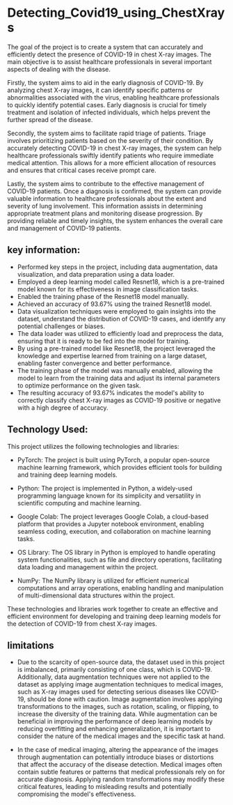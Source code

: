 # Detecting_Covid19_using_ChestXrays
The goal of the project is to create a system that can accurately and efficiently detect the presence of COVID-19 in chest X-ray images. The main objective is to assist healthcare professionals in several important aspects of dealing with the disease.

Firstly, the system aims to aid in the early diagnosis of COVID-19. By analyzing chest X-ray images, it can identify specific patterns or abnormalities associated with the virus, enabling healthcare professionals to quickly identify potential cases. Early diagnosis is crucial for timely treatment and isolation of infected individuals, which helps prevent the further spread of the disease.

Secondly, the system aims to facilitate rapid triage of patients. Triage involves prioritizing patients based on the severity of their condition. By accurately detecting COVID-19 in chest X-ray images, the system can help healthcare professionals swiftly identify patients who require immediate medical attention. This allows for a more efficient allocation of resources and ensures that critical cases receive prompt care.

Lastly, the system aims to contribute to the effective management of COVID-19 patients. Once a diagnosis is confirmed, the system can provide valuable information to healthcare professionals about the extent and severity of lung involvement. This information assists in determining appropriate treatment plans and monitoring disease progression. By providing reliable and timely insights, the system enhances the overall care and management of COVID-19 patients.


## key information: 
+ Performed key steps in the project, including data augmentation, data visualization, and data preparation using a data loader.
+ Employed a deep learning model called Resnet18, which is a pre-trained model known for its effectiveness in image classification tasks.
+ Enabled the training phase of the Resnet18 model manually.
+ Achieved an accuracy of 93.67% using the trained Resnet18 model.
+ Data visualization techniques were employed to gain insights into the dataset, understand the distribution of COVID-19 cases, and identify any potential challenges or biases.
+ The data loader was utilized to efficiently load and preprocess the data, ensuring that it is ready to be fed into the model for training.
+ By using a pre-trained model like Resnet18, the project leveraged the knowledge and expertise learned from training on a large dataset, enabling faster convergence and better performance.
+ The training phase of the model was manually enabled, allowing the model to learn from the training data and adjust its internal parameters to optimize performance on the given task.
+ The resulting accuracy of 93.67% indicates the model's ability to correctly classify chest X-ray images as COVID-19 positive or negative with a high degree of accuracy.

## Technology Used:
This project utilizes the following technologies and libraries:

+ PyTorch: The project is built using PyTorch, a popular open-source machine learning framework, which provides efficient tools for building and training deep learning models.

+  Python: The project is implemented in Python, a widely-used programming language known for its simplicity and versatility in scientific computing and machine learning.

+  Google Colab: The project leverages Google Colab, a cloud-based platform that provides a Jupyter notebook environment, enabling seamless coding, execution, and collaboration on machine learning tasks.

+  OS Library: The OS library in Python is employed to handle operating system functionalities, such as file and directory operations, facilitating data loading and management within the project.

+ NumPy: The NumPy library is utilized for efficient numerical computations and array operations, enabling handling and manipulation of multi-dimensional data structures within the project.

These technologies and libraries work together to create an effective and efficient environment for developing and training deep learning models for the detection of COVID-19 from chest X-ray images.

## limitations
+ Due to the scarcity of open-source data, the dataset used in this project is imbalanced, primarily consisting of one class, which is COVID-19. Additionally, data augmentation techniques were not applied to the dataset as applying image augmentation techniques to medical images, such as X-ray images used for detecting serious diseases like COVID-19, should be done with caution. Image augmentation involves applying transformations to the images, such as rotation, scaling, or flipping, to increase the diversity of the training data. While augmentation can be beneficial in improving the performance of deep learning models by reducing overfitting and enhancing generalization, it is important to consider the nature of the medical images and the specific task at hand.

+ In the case of medical imaging, altering the appearance of the images through augmentation can potentially introduce biases or distortions that affect the accuracy of the disease detection. Medical images often contain subtle features or patterns that medical professionals rely on for accurate diagnosis. Applying random transformations may modify these critical features, leading to misleading results and potentially compromising the model's effectiveness.




